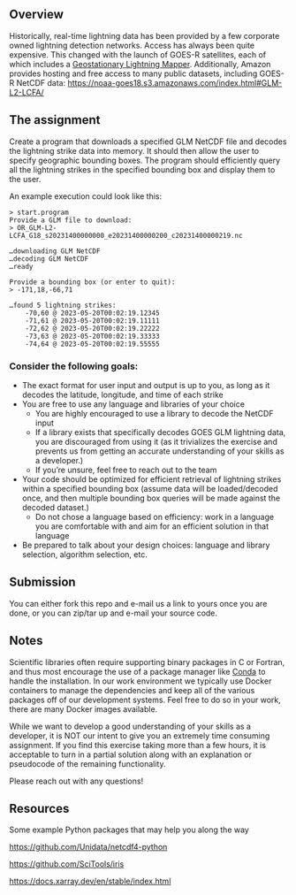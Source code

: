 ## Overview
Historically, real-time lightning data has been provided by a few corporate owned lightning detection networks. Access has always been quite expensive. This changed with the launch of GOES-R satellites, each of which includes a [Geostationary Lightning Mapper](https://www.goes-r.gov/spacesegment/glm.html). Additionally, Amazon provides hosting and free access to many public datasets, including GOES-R NetCDF data: https://noaa-goes18.s3.amazonaws.com/index.html#GLM-L2-LCFA/

## The assignment 
Create a program that downloads a specified GLM NetCDF file and decodes the lightning strike data into memory. It should then allow the user to specify geographic bounding boxes. The program should efficiently query all the lightning strikes in the specified bounding box and display them to the user. 

An example execution could look like this:

```
> start.program
Provide a GLM file to download:
> OR_GLM-L2-LCFA_G18_s20231400000000_e20231400000200_c20231400000219.nc

…downloading GLM NetCDF
…decoding GLM NetCDF
…ready

Provide a bounding box (or enter to quit):
> -171,18,-66,71

…found 5 lightning strikes:
	-70,60 @ 2023-05-20T00:02:19.12345
	-71,61 @ 2023-05-20T00:02:19.11111
	-72,62 @ 2023-05-20T00:02:19.22222
	-73,63 @ 2023-05-20T00:02:19.33333
	-74,64 @ 2023-05-20T00:02:19.55555
```

### Consider the following goals:

- The exact format for user input and output is up to you, as long as it decodes the latitude, longitude, and time of each strike
- You are free to use any language and libraries of your choice
  - You are highly encouraged to use a library to decode the NetCDF input
  - If a library exists that specifically decodes GOES GLM lightning data, you are discouraged from using it (as it trivializes the exercise and prevents us from getting an accurate understanding of your skills as a developer.)
  - If you’re unsure, feel free to reach out to the team
- Your code should be optimized for efficient retrieval of lightning strikes within a specified bounding box (assume data will be loaded/decoded once, and then multiple bounding box queries will be made against the decoded dataset.)
  - Do not chose a language based on efficiency: work in a language you are comfortable with and aim for an efficient solution in that language
- Be prepared to talk about your design choices: language and library selection, algorithm selection, etc.

## Submission

You can either fork this repo and e-mail us a link to yours once you are done, or you can zip/tar up and e-mail your source code.

## Notes

Scientific libraries often require supporting binary packages in C or Fortran, and thus most encourage the use of a package manager like [Conda](https://docs.conda.io/en/latest/) to handle the installation. In our work environment we typically use Docker containers to manage the dependencies and keep all of the various packages off of our development systems. Feel free to do so in your work, there are many Docker images available.

While we want to develop a good understanding of your skills as a developer, it is NOT our intent to give you an extremely time consuming assignment. If you find this exercise taking more than a few hours, it is acceptable to turn in a partial solution along with an explanation or pseudocode of the remaining functionality. 

Please reach out with any questions!

## Resources

Some example Python packages that may help you along the way

https://github.com/Unidata/netcdf4-python

https://github.com/SciTools/iris

https://docs.xarray.dev/en/stable/index.html



